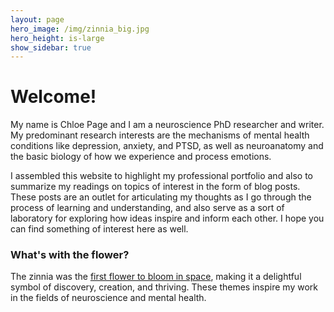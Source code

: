 ```yaml
---
layout: page
hero_image: /img/zinnia_big.jpg
hero_height: is-large
show_sidebar: true
---
```


# Welcome!

My name is Chloe Page and I am a neuroscience PhD researcher and writer. My predominant research interests are the mechanisms of mental health conditions like depression, anxiety, and PTSD, as well as neuroanatomy and the basic biology of how we experience and process emotions.

I assembled this website to highlight my professional portfolio and also to summarize my readings on topics of interest in the form of blog posts. These posts are an outlet for articulating my thoughts as I go through the process of learning and understanding, and also serve as a sort of laboratory for exploring how ideas inspire and inform each other. I hope you can find something of interest here as well.

<h3>What's with the flower?</h3>

The zinnia was the [first flower to bloom in space](https://www.nasa.gov/image-article/first-flower-grown-space-stations-veggie-facility-2/), making it a delightful symbol of discovery, creation, and thriving. These themes inspire my work in the fields of neuroscience and mental health.
